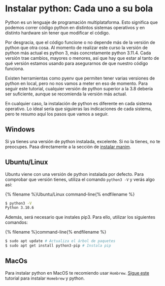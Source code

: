 # Instalar python: Cada uno a su bola

Python es un lenguaje de programación multiplataforma. Esto significa que podemos correr código python en distintos sistemas operativos y en distinto hardware sin tener que modificar el código. 

Por desgracia, que el código funcione o no depende más de la versión de python que otra cosa. Al momento de realizar este curso la versión de python más actual es python 3, más concretamente python 3.11.4. Cada versión trae cambios, mayores o menores, así que hay que estar al tanto de qué versión estamos usando para asegurarnos de que nuestro código funciona. 

Existen herramientas como pyenv que permiten tener varias versiones de python en local, pero no nos vamos a meter en eso de momento. Para seguir este tutorial, cualquier versión de python superior a la 3.8 debería ser suficiente, aunque se recomienda la versión más actual. 

En cualquier caso, la instalación de python es diferente en cada sistema operativo. Lo ideal sería que siguieras las indicaciones de cada sistema, pero te resumo aquí los pasos que vamos a seguir.

## Windows

Si ya tienes una versión de python instalada, excelente. Si no la tienes, no te preocupes. Pasa directamente a la sección de [instalar manim](manim_installation.md#windows).


## Ubuntu/Linux

Ubuntu viene con una versión de python instalada por defecto. Para comprobar que versión tienes, utiliza el comando `python3 -V` y verás algo así:

{% filename %}Ubuntu/Linux command-line{% endfilename %}
```bash
$ python3 -V
Python 3.10.6

```


Además, será necesario que instales pip3. Para ello, utilizar los siguientes comandos:

{% filename %}command-line{% endfilename %}
```bash
$ sudo apt update # Actualiza el árbol de paquetes
$ sudo apt get install python3-pip # Instala pip
```

## MacOs

Para instalar python en MacOS te recomiendo usar `Hombrew`. [Sigue este](https://docs.python-guide.org/starting/install3/osx/) tutorial para instalar `Homebrew` y python. 


